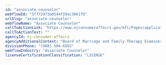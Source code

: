 ```yaml
---
id: "associate-counselor"
webflowId: "5f772971b0544f24ac36617d"
urlSlug: "associate-counselor"
webflowName: "Associate Counselor"
callToActionLink: "https://www.njconsumeraffairs.gov/mft/Pages/applications.aspx"
callToActionText: ""
agencyId: nj-consumer-affairs
agencyAdditionalContext: "Board of Marriage and Family Therapy Examiners"
divisionPhone: "(908) 504-6582"
webflowIndustry: "Associate Counselor"
licenseCertificationClassification: "LICENSE"
---
```

